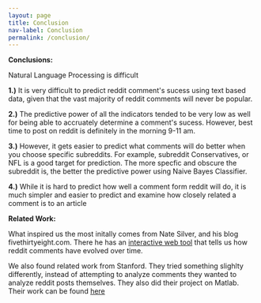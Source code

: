 ```yaml
---
layout: page
title: Conclusion
nav-label: Conclusion
permalink: /conclusion/
---
```


<b>Conclusions:</b>

Natural Language Processing is difficult 

<b>1.)</b> It is very difficult to predict reddit comment's sucess using text based data, given that the vast majority of reddit comments will never be popular.

<b>2.)</b> The predictive power of all the indicators tended to be very low as well for being able to accruately determine a comment's sucess. However, best time to post on reddit is definitely in the morning 9-11 am. 

<b>3.)</b> However, it gets easier to predict what comments will do better when you choose specific subreddits. For example, subreddit Conservatives, or NFL is a good target for prediction. The more specfic and obscure the subreddit is, the better the predictive power using Naive Bayes Classifier.

<b>4.)</b> While it is hard to predict how well a comment form reddit will do, it is much simpler and easier to predict and examine how closely related a comment is to an article

<b> Related Work: </b>

What inspired us the most initally comes from Nate Silver, and his blog fivethirtyeight.com. There he has an <a href="http://projects.fivethirtyeight.com/reddit-ngram/?keyword=doge.dog&start=20071015&end=20150831&smoothing=10">interactive web tool</a> that tells us how reddit comments have evolved over time.


We also found related work from Stanford. They tried something slighlty differently, instead of attempting to analyze comments they wanted to analyze reddit posts themselves. They also did their project on Matlab. Their work can be found 
<a href="http://cs229.stanford.edu/proj2012/ZamoshchinSegall-PredictingRedditPostPopularity.pdf">here</a> 
